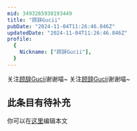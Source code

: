 ```yaml
---
mid: 3493265930193449
title: "顾辞Gucii"
pubDate: "2024-11-04T11:26:46.846Z"
updatedDate: "2024-11-04T11:26:46.846Z"
profile:
  {
    Nickname: ["顾辞Gucii"],
  }
---
```


关注[顾辞Gucii](https://space.bilibili.com/3493265930193449)谢谢喵~ 关注[顾辞Gucii](https://space.bilibili.com/3493265930193449)谢谢喵~

## 此条目有待补充
你可以在[这里](https://github.com/Yuhanawa/VTuber.ICU/edit/master/src/content/v/顾辞Gucii/index.md)编辑本文
